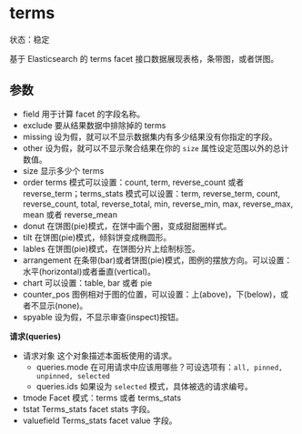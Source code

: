 # terms

状态：稳定

基于 Elasticsearch 的 terms facet 接口数据展现表格，条带图，或者饼图。

## 参数

* field
    用于计算 facet 的字段名称。
* exclude
    要从结果数据中排除掉的 terms
* missing
    设为假，就可以不显示数据集内有多少结果没有你指定的字段。
* other
    设为假，就可以不显示聚合结果在你的 `size` 属性设定范围以外的总计数值。
* size
    显示多少个 terms
* order
    terms 模式可以设置：count, term, reverse_count 或者 reverse_term；terms_stats 模式可以设置：term, reverse_term, count, reverse_count, total, reverse_total, min, reverse_min, max, reverse_max, mean 或者 reverse_mean
* donut
    在饼图(pie)模式，在饼中画个圈，变成甜甜圈样式。
* tilt
    在饼图(pie)模式，倾斜饼变成椭圆形。
* lables
    在饼图(pie)模式，在饼图分片上绘制标签。
* arrangement
    在条带(bar)或者饼图(pie)模式，图例的摆放方向。可以设置：水平(horizontal)或者垂直(vertical)。
* chart
    可以设置：table, bar 或者 pie
* counter_pos
    图例相对于图的位置，可以设置：上(above)，下(below)，或者不显示(none)。
* spyable
    设为假，不显示审查(inspect)按钮。

**请求(queries)**

* 请求对象
    这个对象描述本面板使用的请求。
  * queries.mode
    在可用请求中应该用哪些？可设选项有：`all, pinned, unpinned, selected`
  * queries.ids
    如果设为 `selected` 模式，具体被选的请求编号。
* tmode
    Facet 模式：terms 或者 terms_stats
* tstat
    Terms_stats facet stats 字段。
* valuefield
    Terms_stats facet value 字段。

